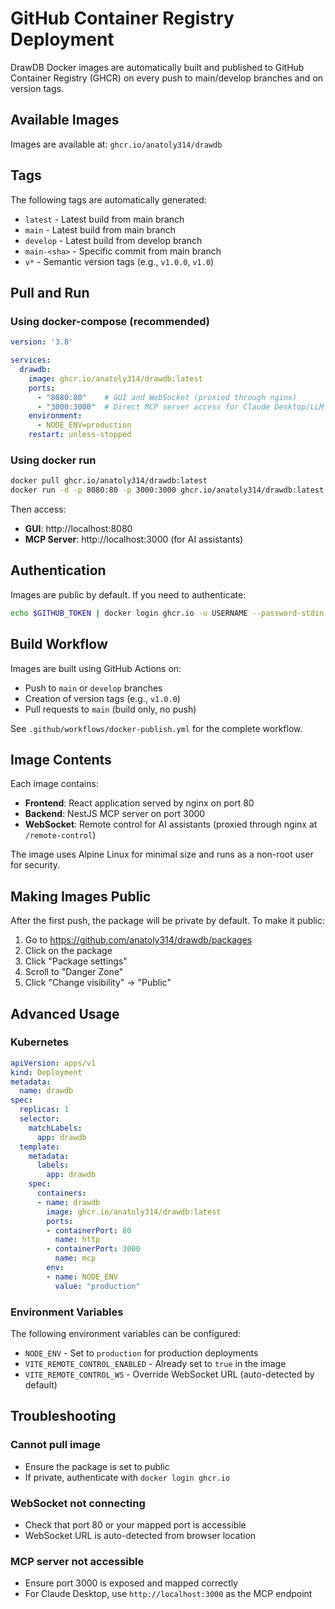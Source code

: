 # GitHub Container Registry Deployment

DrawDB Docker images are automatically built and published to GitHub Container Registry (GHCR) on every push to main/develop branches and on version tags.

## Available Images

Images are available at: `ghcr.io/anatoly314/drawdb`

## Tags

The following tags are automatically generated:

- `latest` - Latest build from main branch
- `main` - Latest build from main branch
- `develop` - Latest build from develop branch
- `main-<sha>` - Specific commit from main branch
- `v*` - Semantic version tags (e.g., `v1.0.0`, `v1.0`)

## Pull and Run

### Using docker-compose (recommended)

```yaml
version: '3.8'

services:
  drawdb:
    image: ghcr.io/anatoly314/drawdb:latest
    ports:
      - "8080:80"    # GUI and WebSocket (proxied through nginx)
      - "3000:3000"  # Direct MCP server access for Claude Desktop/LLM clients
    environment:
      - NODE_ENV=production
    restart: unless-stopped
```

### Using docker run

```bash
docker pull ghcr.io/anatoly314/drawdb:latest
docker run -d -p 8080:80 -p 3000:3000 ghcr.io/anatoly314/drawdb:latest
```

Then access:
- **GUI**: http://localhost:8080
- **MCP Server**: http://localhost:3000 (for AI assistants)

## Authentication

Images are public by default. If you need to authenticate:

```bash
echo $GITHUB_TOKEN | docker login ghcr.io -u USERNAME --password-stdin
```

## Build Workflow

Images are built using GitHub Actions on:
- Push to `main` or `develop` branches
- Creation of version tags (e.g., `v1.0.0`)
- Pull requests to `main` (build only, no push)

See `.github/workflows/docker-publish.yml` for the complete workflow.

## Image Contents

Each image contains:
- **Frontend**: React application served by nginx on port 80
- **Backend**: NestJS MCP server on port 3000
- **WebSocket**: Remote control for AI assistants (proxied through nginx at `/remote-control`)

The image uses Alpine Linux for minimal size and runs as a non-root user for security.

## Making Images Public

After the first push, the package will be private by default. To make it public:

1. Go to https://github.com/anatoly314/drawdb/packages
2. Click on the package
3. Click "Package settings"
4. Scroll to "Danger Zone"
5. Click "Change visibility" → "Public"

## Advanced Usage

### Kubernetes

```yaml
apiVersion: apps/v1
kind: Deployment
metadata:
  name: drawdb
spec:
  replicas: 1
  selector:
    matchLabels:
      app: drawdb
  template:
    metadata:
      labels:
        app: drawdb
    spec:
      containers:
      - name: drawdb
        image: ghcr.io/anatoly314/drawdb:latest
        ports:
        - containerPort: 80
          name: http
        - containerPort: 3000
          name: mcp
        env:
        - name: NODE_ENV
          value: "production"
```

### Environment Variables

The following environment variables can be configured:

- `NODE_ENV` - Set to `production` for production deployments
- `VITE_REMOTE_CONTROL_ENABLED` - Already set to `true` in the image
- `VITE_REMOTE_CONTROL_WS` - Override WebSocket URL (auto-detected by default)

## Troubleshooting

### Cannot pull image
- Ensure the package is set to public
- If private, authenticate with `docker login ghcr.io`

### WebSocket not connecting
- Check that port 80 or your mapped port is accessible
- WebSocket URL is auto-detected from browser location

### MCP server not accessible
- Ensure port 3000 is exposed and mapped correctly
- For Claude Desktop, use `http://localhost:3000` as the MCP endpoint
